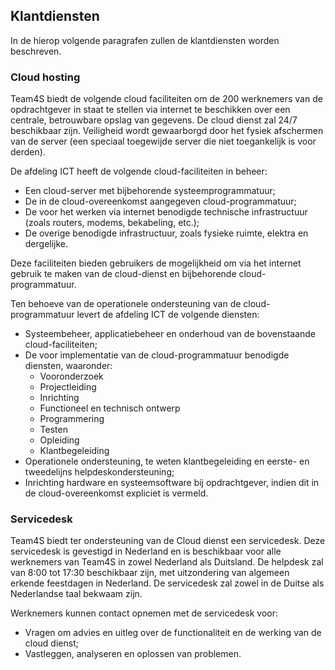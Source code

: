 ## Klantdiensten

In de hierop volgende paragrafen zullen de klantdiensten worden beschreven.

### Cloud hosting

Team4S biedt de volgende cloud faciliteiten om de 200 werknemers van de opdrachtgever in staat te stellen via internet te beschikken over een centrale, betrouwbare opslag van gegevens. De cloud dienst zal 24/7 beschikbaar zijn. Veiligheid wordt gewaarborgd door het fysiek afschermen van de server (een speciaal toegewijde server die niet toegankelijk is voor derden).

De afdeling ICT heeft de volgende cloud-faciliteiten in beheer:

- Een cloud-server met bijbehorende systeemprogrammatuur;
- De in de cloud-overeenkomst aangegeven cloud-programmatuur;
- De voor het werken via internet benodigde technische infrastructuur (zoals routers, modems, bekabeling, etc.);
- De overige benodigde infrastructuur, zoals fysieke ruimte, elektra en dergelijke.

Deze faciliteiten bieden gebruikers de mogelijkheid om via het internet gebruik te maken van de cloud-dienst en bijbehorende cloud-programmatuur.

Ten behoeve van de operationele ondersteuning van de cloud-programmatuur levert de afdeling ICT de volgende diensten:

- Systeembeheer, applicatiebeheer en onderhoud van de bovenstaande cloud-faciliteiten;
- De voor implementatie van de cloud-programmatuur benodigde diensten, waaronder:
	- Vooronderzoek
	- Projectleiding
	- Inrichting
	- Functioneel en technisch ontwerp
	- Programmering
	- Testen
	- Opleiding
	- Klantbegeleiding
- Operationele ondersteuning, te weten klantbegeleiding en eerste- en tweedelijns helpdeskondersteuning;
- Inrichting hardware en systeemsoftware bij opdrachtgever, indien dit in de cloud-overeenkomst expliciet is vermeld.

### Servicedesk

Team4S biedt ter ondersteuning van de Cloud dienst een servicedesk. Deze servicedesk is gevestigd in Nederland en is beschikbaar voor alle werknemers van Team4S in zowel Nederland als Duitsland. De helpdesk zal van 8:00 tot 17:30 beschikbaar zijn, met uitzondering van algemeen erkende feestdagen in Nederland. De servicedesk zal zowel in de Duitse als Nederlandse taal bekwaam zijn.

Werknemers kunnen contact opnemen met de servicedesk voor:

- Vragen om advies en uitleg over de functionaliteit en de werking van de cloud dienst;
- Vastleggen, analyseren en oplossen van problemen.
